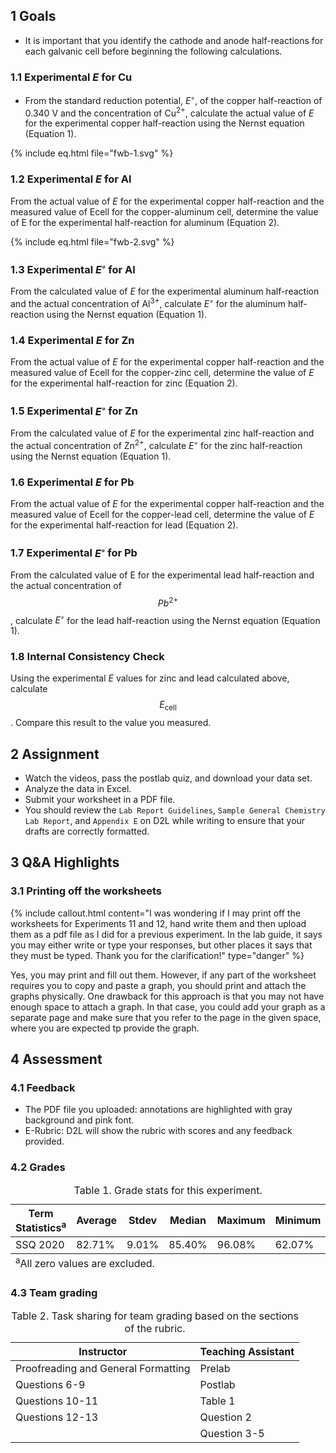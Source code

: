 ## 1 Goals

- It is important that you identify the cathode and anode half-reactions for each galvanic cell before beginning the following calculations.

### 1.1 Experimental _E_ for Cu

- From the standard reduction potential, _E<sup>◦</sup>_, of the copper half-reaction of 0.340 V and the concentration of Cu<sup>2+</sup>, calculate the actual value of _E_ for the experimental copper half-reaction using the Nernst equation (Equation 1).

{% include eq.html file="fwb-1.svg" %}

### 1.2 Experimental _E_ for Al

From the actual value of _E_ for the experimental copper half-reaction and the measured value of Εcell for the copper-aluminum cell, determine the value of E for the experimental half-reaction for aluminum (Equation 2).

{% include eq.html file="fwb-2.svg" %}

### 1.3 Experimental _E<sup>◦</sup>_ for Al

From the calculated value of _E_ for the experimental aluminum half-reaction and the actual
concentration of Al<sup>3+</sup>, calculate _E<sup>◦</sup>_ for the aluminum half-reaction using the Nernst equation (Equation 1).

### 1.4 Experimental _E_ for Zn

From the actual value of _E_ for the experimental copper half-reaction and the measured value of Εcell for the copper-zinc cell, determine the value of _E_ for the experimental half-reaction for zinc (Equation 2).

### 1.5 Experimental _E<sup>◦</sup>_ for Zn

From the calculated value of _E_ for the experimental zinc half-reaction and the actual concentration
of Zn<sup>2+</sup>, calculate _E<sup>◦</sup>_ for the zinc half-reaction using the Nernst equation (Equation 1).

### 1.6 Experimental _E_ for Pb

From the actual value of _E_ for the experimental copper half-reaction and the measured value of Εcell for the copper-lead cell, determine the value of _E_ for the experimental half-reaction for lead (Equation 2).

### 1.7 Experimental _E<sup>◦</sup>_ for Pb

From the calculated value of E for the experimental lead half-reaction and the actual concentration
of $$Pb^{2+}$$, calculate _E<sup>◦</sup>_ for the lead half-reaction using the Nernst equation (Equation 1).

### 1.8 Internal Consistency Check

Using the experimental _E_ values for zinc and lead calculated above, calculate $$E_\text{cell}$$. Compare this result to the value you measured.

## 2 Assignment

- Watch the videos, pass the postlab quiz, and download your data set.
- Analyze the data in Excel.
- Submit your worksheet in a PDF file.
- You should review the `Lab Report Guidelines`, `Sample General Chemistry Lab Report`, and `Appendix E` on D2L while writing to ensure that your drafts are correctly formatted.

## 3 Q&A Highlights

### 3.1 Printing off the worksheets

{% include callout.html content="I was wondering if I may print off the worksheets for Experiments 11 and 12, hand write them and then upload them as a pdf file as I did for a previous experiment. In the lab guide, it says you may either write or type your responses, but other places it says that they must be typed. Thank you for the clarification!" type="danger" %}

Yes, you may print and fill out them. However, if any part of the worksheet requires you to copy and paste a graph, you should print and attach the graphs physically. One drawback for this approach is that you may not have enough space to attach a graph. In that case, you could add your graph as a separate page and make sure that you refer to the page in the given space, where you are expected tp provide the graph.

## 4 Assessment 

### 4.1 Feedback

- The PDF file you uploaded: annotations are highlighted with gray background and pink font.
- E-Rubric: D2L will show the rubric with scores and any feedback provided.

### 4.2 Grades 

<table>
<caption>Table 1. Grade stats for this experiment.</caption>
<thead>
  <tr>
    <th>Term Statistics<sup>a</sup></th>
    <th>Average</th>
    <th>Stdev</th>
    <th>Median</th>
    <th>Maximum</th>
    <th>Minimum</th>
  </tr>
</thead>
<tfoot>
    <tr>
        <td colspan="6"><sup>a</sup>All zero values are excluded.</td>
    </tr>
</tfoot>
<tbody>
  <tr>
    <td>SSQ 2020</td>
    <td>82.71%</td>
    <td>9.01%</td>
    <td>85.40%</td>
    <td>96.08%</td>
    <td>62.07%</td>
  </tr>
</tbody>
</table>

### 4.3 Team grading

<table>
<caption>Table 2. Task sharing for team grading based on the sections of the rubric.</caption>
<thead>
  <tr>
    <th>Instructor</th>
    <th>Teaching Assistant</th>
  </tr>
</thead>
<tbody>
  <tr>
    <td>Proofreading and General Formatting</td>
    <td>Prelab</td>
  </tr>
  <tr>
    <td>Questions 6-9</td>
    <td>Postlab</td>
  </tr>
  <tr>
    <td>Questions 10-11</td>
    <td>Table 1</td>
  </tr>
  <tr>
    <td>Questions 12-13</td>
    <td>Question 2</td>
  </tr>  
  <tr>
    <td></td>
    <td>Question 3-5</td>
  </tr>         
</tbody>
</table>